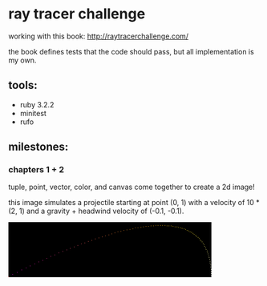 # ray tracer challenge

working with this book: http://raytracerchallenge.com/

the book defines tests that the code should pass, but all implementation is my own.

## tools:

- ruby 3.2.2
- minitest
- rufo

## milestones:

### chapters 1 + 2

tuple, point, vector, color, and canvas come together to create a 2d image!

this image simulates a projectile starting at point (0, 1) with a velocity of 10 \* (2, 1) and a gravity + headwind velocity of (-0.1, -0.1).

![projectile](./exports/projectile0.png)
